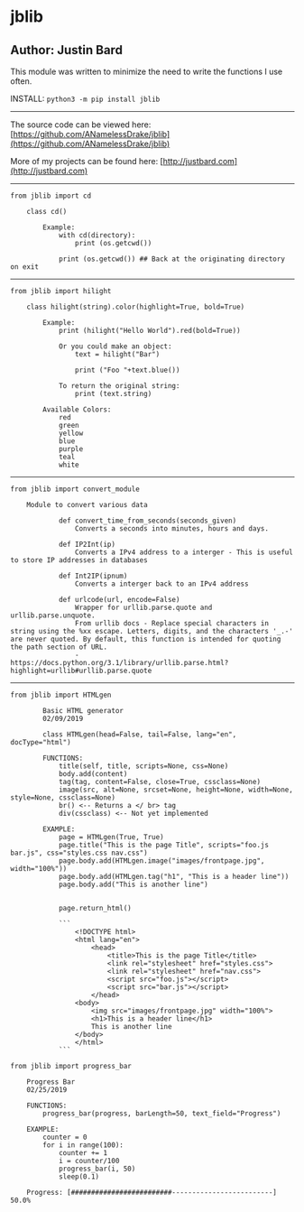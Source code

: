 # jblib
## Author: Justin Bard

This module was written to minimize the need to write the functions I use often.

INSTALL:  ` python3 -m pip install jblib `

---
The source code can be viewed here: [https://github.com/ANamelessDrake/jblib](https://github.com/ANamelessDrake/jblib)

More of my projects can be found here: [http://justbard.com](http://justbard.com)

---
` from jblib import cd `
```
    class cd()
            
        Example: 
            with cd(directory):
                print (os.getcwd()) 

            print (os.getcwd()) ## Back at the originating directory on exit
```

---
` from jblib import hilight `
```
    class hilight(string).color(highlight=True, bold=True)

        Example:
            print (hilight("Hello World").red(bold=True))

            Or you could make an object:
                text = hilight("Bar")

                print ("Foo "+text.blue())

            To return the original string:
                print (text.string)
        
        Available Colors:
            red
            green
            yellow
            blue
            purple
            teal
            white
```

---
` from jblib import convert_module `
```
    Module to convert various data
            
            def convert_time_from_seconds(seconds_given)
                Converts a seconds into minutes, hours and days. 
            
            def IP2Int(ip)
                Converts a IPv4 address to a interger - This is useful to store IP addresses in databases
            
            def Int2IP(ipnum)
                Converts a interger back to an IPv4 address

            def urlcode(url, encode=False)
                Wrapper for urllib.parse.quote and urllib.parse.unquote.
                From urllib docs - Replace special characters in string using the %xx escape. Letters, digits, and the characters '_.-' are never quoted. By default, this function is intended for quoting the path section of URL. 
                - https://docs.python.org/3.1/library/urllib.parse.html?highlight=urllib#urllib.parse.quote
```

---
` from jblib import HTMLgen `
```
        Basic HTML generator
        02/09/2019

        class HTMLgen(head=False, tail=False, lang="en", docType="html")

        FUNCTIONS:
            title(self, title, scripts=None, css=None)
            body.add(content)
            tag(tag, content=False, close=True, cssclass=None)
            image(src, alt=None, srcset=None, height=None, width=None, style=None, cssclass=None)
            br() <-- Returns a </ br> tag
            div(cssclass) <-- Not yet implemented 

        EXAMPLE:
            page = HTMLgen(True, True)
            page.title("This is the page Title", scripts="foo.js bar.js", css="styles.css nav.css")
            page.body.add(HTMLgen.image("images/frontpage.jpg", width="100%"))
            page.body.add(HTMLgen.tag("h1", "This is a header line"))
            page.body.add("This is another line")


            page.return_html()

            ```
                <!DOCTYPE html>
                <html lang="en">
                    <head>
                        <title>This is the page Title</title>
                        <link rel="stylesheet" href="styles.css">
                        <link rel="stylesheet" href="nav.css">
                        <script src="foo.js"></script>
                        <script src="bar.js"></script>
                    </head>
                <body>
                    <img src="images/frontpage.jpg" width="100%">
                    <h1>This is a header line</h1>
                    This is another line
                </body>
                </html>
            ```
```

` from jblib import progress_bar `
```
    Progress Bar
    02/25/2019
    
    FUNCTIONS:
        progress_bar(progress, barLength=50, text_field="Progress")

    EXAMPLE:
        counter = 0
        for i in range(100):
            counter += 1
            i = counter/100
            progress_bar(i, 50)
            sleep(0.1)

    Progress: [#########################-------------------------] 50.0%
```

